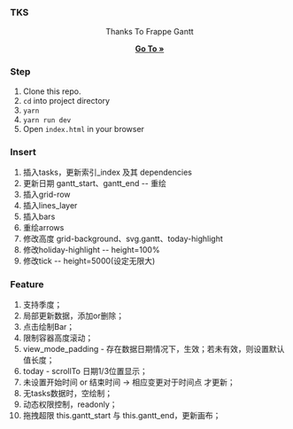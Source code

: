### TKS
<div align="center">
    <p>Thanks To Frappe Gantt</p>
    <a href="https://frappe.github.io/gantt">
        <b>Go To »</b>
    </a>
</div>

### Step

1. Clone this repo.
2. `cd` into project directory
3. `yarn`
4. `yarn run dev`
5. Open `index.html` in your browser

### Insert
1. 插入tasks，更新索引_index 及其 dependencies
2. 更新日期 gantt_start、gantt_end -- 重绘
3. 插入grid-row
4. 插入lines_layer
5. 插入bars
6. 重绘arrows
7. 修改高度 grid-background、svg.gantt、today-highlight
8. 修改holiday-highlight -- height=100%
9. 修改tick -- height=5000(设定无限大)


### Feature
1. 支持季度；
2. 局部更新数据，添加or删除；
3. 点击绘制Bar；
4. 限制容器高度滚动；
5. view_mode_padding - 存在数据日期情况下，生效；若未有效，则设置默认值长度；
6. today - scrollTo 日期1/3位置显示；
7. 未设置开始时间 or 结束时间 -> 相应变更对于时间点 才更新；
8. 无tasks数据时，空绘制；
9. 动态权限控制，readonly；
10. 拖拽超限 this.gantt_start 与 this.gantt_end，更新画布；
